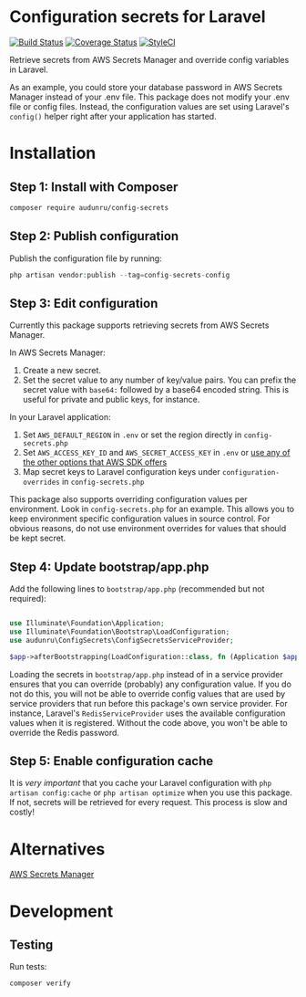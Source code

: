 # Configuration secrets for Laravel

[![Build Status](https://github.com/audunru/config-secrets/actions/workflows/validate.yml/badge.svg)](https://github.com/audunru/export-response/actions/workflows/validate.yml)
[![Coverage Status](https://coveralls.io/repos/github/audunru/config-secrets/badge.svg?branch=master)](https://coveralls.io/github/audunru/config-secrets?branch=master)
[![StyleCI](https://github.styleci.io/repos/415400658/shield?branch=master)](https://github.styleci.io/repos/415400658)

Retrieve secrets from AWS Secrets Manager and override config variables in Laravel.

As an example, you could store your database password in AWS Secrets Manager instead of your .env file. This package does not modify your .env file or config files. Instead, the configuration values are set using Laravel's `config()` helper right after your application has started.

# Installation

## Step 1: Install with Composer

```bash
composer require audunru/config-secrets
```

## Step 2: Publish configuration

Publish the configuration file by running:

```php
php artisan vendor:publish --tag=config-secrets-config
```

## Step 3: Edit configuration

Currently this package supports retrieving secrets from AWS Secrets Manager.

In AWS Secrets Manager:

1. Create a new secret.
2. Set the secret value to any number of key/value pairs. You can prefix the secret value with `base64:` followed by a base64 encoded string. This is useful for private and public keys, for instance.

In your Laravel application:

1. Set `AWS_DEFAULT_REGION` in `.env` or set the region directly in `config-secrets.php`
2. Set `AWS_ACCESS_KEY_ID` and `AWS_SECRET_ACCESS_KEY` in `.env` or [use any of the other options that AWS SDK offers](https://docs.aws.amazon.com/sdk-for-php/v3/developer-guide/guide_credentials.html)
3. Map secret keys to Laravel configuration keys under `configuration-overrides` in `config-secrets.php`

This package also supports overriding configuration values per environment. Look in `config-secrets.php` for an example. This allows you to keep environment specific configuration values in source control. For obvious reasons, do not use environment overrides for values that should be kept secret.

## Step 4: Update bootstrap/app.php

Add the following lines to `bootstrap/app.php` (recommended but not required):

```php

use Illuminate\Foundation\Application;
use Illuminate\Foundation\Bootstrap\LoadConfiguration;
use audunru\ConfigSecrets\ConfigSecretsServiceProvider;

$app->afterBootstrapping(LoadConfiguration::class, fn (Application $app) => ConfigSecretsServiceProvider::registerAndUpdate($app));
```

Loading the secrets in `bootstrap/app.php` instead of in a service provider ensures that you can override (probably) any configuration value. If you do not do this, you will not be able to override config values that are used by service providers that run before this package's own service provider. For instance, Laravel's `RedisServiceProvider` uses the available configuration values when it is registered. Without the code above, you won't be able to override the Redis password.

## Step 5: Enable configuration cache

It is _very important_ that you cache your Laravel configuration with `php artisan config:cache` or `php artisan optimize` when you use this package. If not, secrets will be retrieved for every request. This process is slow and costly!

# Alternatives

[AWS Secrets Manager](https://github.com/TappNetwork/laravel-aws-secrets-manager)

# Development

## Testing

Run tests:

```bash
composer verify
```
